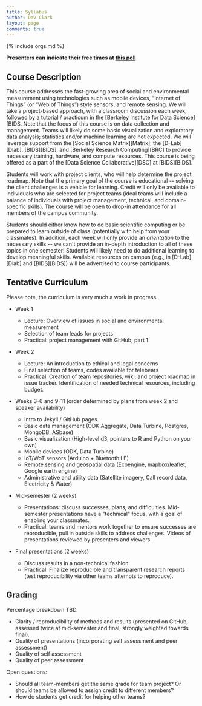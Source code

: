 ```yaml
---
title: Syllabus
author: Dav Clark
layout: page
comments: true
---
```

{% include orgs.md %}

**Presenters can indicate their free times at [this poll](http://doodle.com/zkbndtimykd3g59v)**

## Course Description

This course addresses the fast-growing area of social and environmental
measurement using technologies such as mobile devices, “Internet of Things” (or
“Web of Things”) style sensors, and remote sensing. We will take a project-based
approach, with a classroom discussion each week, followed by a tutorial /
practicum in the [Berkeley Institute for Data Science][BIDS. Note that the focus
of this course is on data collection and management. Teams will likely do some
basic visualization and exploratory data analysis; statistics and/or machine
learning are not expected.  We will leverage support from the [Social Science
Matrix][Matrix], the [D-Lab][Dlab], [BIDS][BIDS], and [Berkeley Research
Computing][BRC] to provide necessary training, hardware, and compute resources.
This course is being offered as a part of the [Data Science Collaborative][DSC]
at [BIDS][BIDS].

Students will work with project clients, who will help determine the project
roadmap. Note that the primary goal of the course is educational -- solving the
client challenges is a vehicle for learning. Credit will only be available to
individuals who are selected for project teams (ideal teams will include a
balance of individuals with project management, technical, and domain-specific
skills). The course will be open to drop-in attendance for all members of the
campus community.

Students should either know how to do basic scientific computing or be prepared
to learn outside of class (potentially with help from your classmates). In
addition, each week will only provide an *orientation* to the necessary skills
-- we can't provide an in-depth introduction to all of these topics in one
semester! Students will likely need to do additional learning to develop
meaningful skills.  Available resources on campus (e.g., in [D-Lab][Dlab] and
[BIDS][BIDS]) will be advertised to course participants.

## Tentative Curriculum

Please note, the curriculum is very much a work in progress.

 - Week 1
    - Lecture: Overview of issues in social and environmental measurement
    - Selection of team leads for projects
    - Practical: project management with GitHub, part 1
 - Week 2
    - Lecture: An introduction to ethical and legal concerns
    - Final selection of teams, codes available for telebears
    - Practical: Creation of team repositories, wiki, and project roadmap in
      issue tracker. Identification of needed technical resources, including
      budget.
 - Weeks 3-6 and 9-11 (order determined by plans from week 2 and speaker
   availability)
    - Intro to Jekyll / GitHub pages.
    - Basic data management (ODK Aggregate, Data Turbine, Postgres, MongoDB,
      ASbase)
    - Basic visualization (High-level d3, pointers to R and Python on your own)
    - Mobile devices (ODK, Data Turbine)
    - IoT/WoT sensors (Arduino + Bluetooth LE)
    - Remote sensing and geospatial data (Ecoengine, mapbox/leaflet, Google
      earth engine)
    - Administrative and utility data (Satellite imagery, Call record data,
      Electricity & Water)

 - Mid-semester (2 weeks)
    - Presentations: discuss successes, plans, and difficulties. Mid-semester
      presentations have a "technical" focus, with a goal of enabling your
      classmates.
    - Practical: teams and mentors work together to ensure successes are
      reproducible, pull in outside skills to address challenges. Videos of
      presentations reviewed by presenters and viewers.
 - Final presentations (2 weeks)
   - Discuss results in a non-technical fashion.
   - Practical: Finalize reproducible and transparent research reports (test
     reproducibility via other teams attempts to reproduce).

## Grading

Percentage breakdown TBD.

 - Clarity / reproducibility of methods and results (presented on GitHub,
   assessed twice at mid-semester and final, strongly weighted towards final).
 - Quality of presentations (incorporating self assessment and peer assessment)
 - Quality of self assessment
 - Quality of peer assessment

Open questions:

 - Should all team-members get the same grade for team project? Or should teams
   be allowed to assign credit to different members?
 - How do students get credit for helping other teams?
